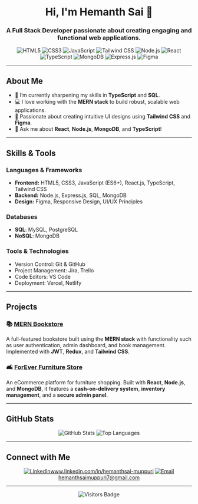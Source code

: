 

<h1 align="center">Hi, I'm Hemanth Sai 👋</h1>
<h3 align="center">A Full Stack Developer passionate about creating engaging and functional web applications.</h3>

<!-- Badges Section -->
<p align="center">
  <!-- Add skills badges with relevant links -->
  <img src="https://img.shields.io/badge/HTML5-%23E34F26.svg?style=for-the-badge&logo=html5&logoColor=white" alt="HTML5">
  <img src="https://img.shields.io/badge/CSS3-%231572B6.svg?style=for-the-badge&logo=css3&logoColor=white" alt="CSS3">
  <img src="https://img.shields.io/badge/JavaScript-%23F7DF1E.svg?style=for-the-badge&logo=javascript&logoColor=black" alt="JavaScript">
  <img src="https://img.shields.io/badge/Tailwind_CSS-%2338B2AC.svg?style=for-the-badge&logo=tailwind-css&logoColor=white" alt="Tailwind CSS">
  <img src="https://img.shields.io/badge/Node.js-%2343853D.svg?style=for-the-badge&logo=node.js&logoColor=white" alt="Node.js">
  <img src="https://img.shields.io/badge/React-%2361DAFB.svg?style=for-the-badge&logo=react&logoColor=black" alt="React">
  <img src="https://img.shields.io/badge/TypeScript-%233178C6.svg?style=for-the-badge&logo=typescript&logoColor=white" alt="TypeScript">
  <img src="https://img.shields.io/badge/MongoDB-%2347A248.svg?style=for-the-badge&logo=mongodb&logoColor=white" alt="MongoDB">
  <img src="https://img.shields.io/badge/Express.js-%23000000.svg?style=for-the-badge&logo=express&logoColor=white" alt="Express.js">
  <img src="https://img.shields.io/badge/Figma-%23F24E1E.svg?style=for-the-badge&logo=figma&logoColor=white" alt="Figma">
</p>

---

## About Me

- 🌱 I’m currently sharpening my skills in **TypeScript** and **SQL**.
- 💻 I love working with the **MERN stack** to build robust, scalable web applications.
- 🎨 Passionate about creating intuitive UI designs using **Tailwind CSS** and **Figma**.
- 💬 Ask me about **React**, **Node.js**, **MongoDB**, and **TypeScript**!

---

## Skills & Tools

### Languages & Frameworks
- **Frontend:** HTML5, CSS3, JavaScript (ES6+), React.js, TypeScript, Tailwind CSS
- **Backend:** Node.js, Express.js, SQL, MongoDB
- **Design:** Figma, Responsive Design, UI/UX Principles

### Databases
- **SQL**: MySQL, PostgreSQL
- **NoSQL**: MongoDB

### Tools & Technologies
- Version Control: Git & GitHub
- Project Management: Jira, Trello
- Code Editors: VS Code
- Deployment: Vercel, Netlify

---

## Projects

### 📚 [MERN Bookstore](https://github.com/yourusername/mern-bookstore)
A full-featured bookstore built using the **MERN stack** with functionality such as user authentication, admin dashboard, and book management. Implemented with **JWT**, **Redux**, and **Tailwind CSS**.

### 🛋️ [ForEver Furniture Store](https://github.com/yourusername/forever-furniture)
An eCommerce platform for furniture shopping. Built with **React**, **Node.js**, and **MongoDB**, it features a **cash-on-delivery system**, **inventory management**, and a **secure admin panel**.

---

## GitHub Stats

<p align="center">
  <img src="https://github-readme-stats.vercel.app/api?username=yourusername&show_icons=true&theme=radical" alt="GitHub Stats" />
  <img src="https://github-readme-stats.vercel.app/api/top-langs/?username=yourusername&layout=compact&theme=radical" alt="Top Languages" />
</p>

---

## Connect with Me

<p align="center">
  <a href="https://www.linkedin.com/in/yourlinkedin" target="_blank"><img src="https://img.shields.io/badge/LinkedIn-%230077B5.svg?style=for-the-badge&logo=linkedin&logoColor=white" alt="LinkedIn">www.linkedin.com/in/hemanthsai-muppuri</a>
  <a href="mailto:youremail@example.com" target="_blank"><img src="https://img.shields.io/badge/Email-D14836?style=for-the-badge&logo=gmail&logoColor=white" alt="Email">hemanthsaimuppuri7@gmail.com</a>
</p>

---

<p align="center">
  <img src="https://visitor-badge.laobi.icu/badge?page_id=yourusername.yourusername" alt="Visitors Badge">
</p>

